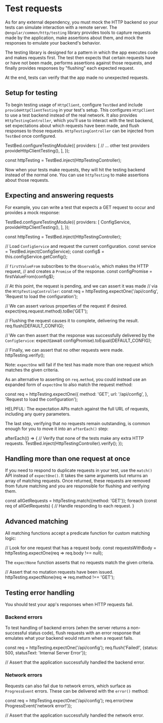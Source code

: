 # Test requests

As for any external dependency, you must mock the HTTP backend so your tests can simulate interaction with a remote server. The `@engular/common/http/testing` library provides tools to capture requests made by the application, make assertions about them, and mock the responses to emulate your backend's behavior.

The testing library is designed for a pattern in which the app executes code and makes requests first. The test then expects that certain requests have or have not been made, performs assertions against those requests, and finally provides responses by "flushing" each expected request.

At the end, tests can verify that the app made no unexpected requests.

## Setup for testing

To begin testing usage of `HttpClient`, configure `TestBed` and include `provideHttpClientTesting` in your test's setup. This configures `HttpClient` to use a test backend instead of the real network. It also provides `HttpTestingController`, which you'll use to interact with the test backend, set expectations about which requests have been made, and flush responses to those requests. `HttpTestingController` can be injected from `TestBed` once configured.

<docs-code language="ts">
TestBed.configureTestingModule({
  providers: [
    // ... other test providers
    provideHttpClientTesting(),
  ],
});

const httpTesting = TestBed.inject(HttpTestingController);
</docs-code>

Now when your tests make requests, they will hit the testing backend instead of the normal one. You can use `httpTesting` to make assertions about those requests.

## Expecting and answering requests

For example, you can write a test that expects a GET request to occur and provides a mock response:

<docs-code language="ts">
TestBed.configureTestingModule({
  providers: [
    ConfigService,
    provideHttpClientTesting(),
  ],
});

const httpTesting = TestBed.inject(HttpTestingController);

// Load `ConfigService` and request the current configuration.
const service = TestBed.inject(ConfigService);
const config$ = this.configService.getConfig<Config>();

// `firstValueFrom` subscribes to the `Observable`, which makes the HTTP request,
// and creates a `Promise` of the response.
const configPromise = firstValueFrom(config$);

// At this point, the request is pending, and we can assert it was made
// via the `HttpTestingController`:
const req = httpTesting.expectOne('/api/config', 'Request to load the configuration');

// We can assert various properties of the request if desired.
expect(req.request.method).toBe('GET');

// Flushing the request causes it to complete, delivering the result.
req.flush(DEFAULT_CONFIG);

// We can then assert that the response was successfully delivered by the `ConfigService`:
expect(await configPromise).toEqual(DEFAULT_CONFIG);

// Finally, we can assert that no other requests were made.
httpTesting.verify();
</docs-code>

Note: `expectOne` will fail if the test has made more than one request which matches the given criteria.

As an alternative to asserting on `req.method`, you could instead use an expanded form of `expectOne` to also match the request method:

<docs-code language="ts">
const req = httpTesting.expectOne({
  method: 'GET',
  url: '/api/config',
}, 'Request to load the configuration');
</docs-code>

HELPFUL: The expectation APIs match against the full URL of requests, including any query parameters.

The last step, verifying that no requests remain outstanding, is common enough for you to move it into an `afterEach()` step:

<docs-code language="ts">
afterEach(() => {
  // Verify that none of the tests make any extra HTTP requests.
  TestBed.inject(HttpTestingController).verify();
});
</docs-code>

## Handling more than one request at once

If you need to respond to duplicate requests in your test, use the `match()` API instead of `expectOne()`. It takes the same arguments but returns an array of matching requests. Once returned, these requests are removed from future matching and you are responsible for flushing and verifying them.

<docs-code language="ts">
const allGetRequests = httpTesting.match({method: 'GET'});
foreach (const req of allGetRequests) {
  // Handle responding to each request.
}
</docs-code>

## Advanced matching

All matching functions accept a predicate function for custom matching logic:

<docs-code language="ts">
// Look for one request that has a request body.
const requestsWithBody = httpTesting.expectOne(req => req.body !== null);
</docs-code>

The `expectNone` function asserts that no requests match the given criteria.

<docs-code language="ts">
// Assert that no mutation requests have been issued.
httpTesting.expectNone(req => req.method !== 'GET');
</docs-code>

## Testing error handling

You should test your app's responses when HTTP requests fail.

### Backend errors

To test handling of backend errors (when the server returns a non-successful status code), flush requests with an error response that emulates what your backend would return when a request fails.

<docs-code language="ts">
const req = httpTesting.expectOne('/api/config');
req.flush('Failed!', {status: 500, statusText: 'Internal Server Error'});

// Assert that the application successfully handled the backend error.
</docs-code>

### Network errors

Requests can also fail due to network errors, which surface as `ProgressEvent` errors. These can be delivered with the `error()` method:

<docs-code language="ts">
const req = httpTesting.expectOne('/api/config');
req.error(new ProgressEvent('network error!'));

// Assert that the application successfully handled the network error.
</docs-code>
